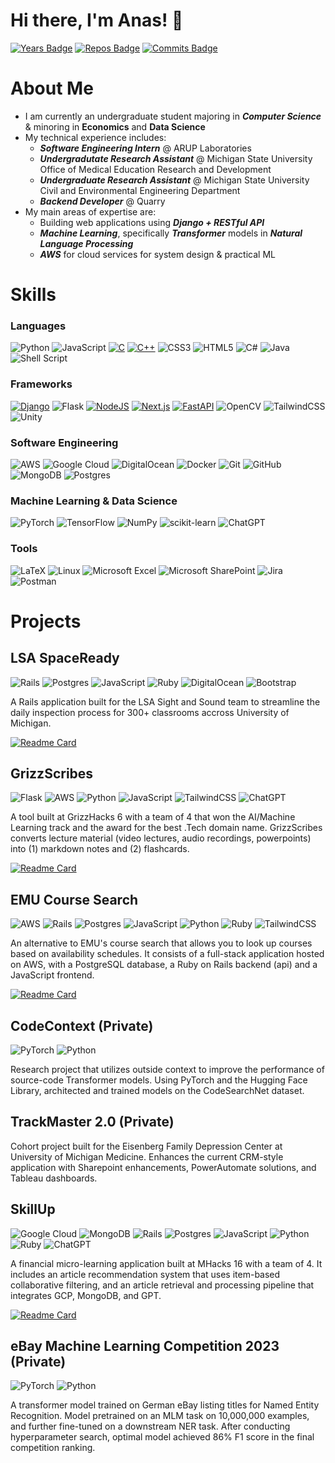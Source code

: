 # Hi there, I'm Anas! 👋

[![Years Badge](https://badges.pufler.dev/years/anashanishaaban)](https://badges.pufler.dev)
[![Repos Badge](https://badges.pufler.dev/repos/anashanishaaban)](https://badges.pufler.dev)
[![Commits Badge](https://badges.pufler.dev/commits/yearly/anashanishaaban)](https://badges.pufler.dev)


# About Me
- I am currently an undergraduate student majoring in ***Computer Science*** & minoring in **Economics** and **Data Science**
- My technical experience includes:
    - ***Software Engineering Intern*** @ ARUP Laboratories
    - ***Undergradutate Research Assistant*** @ Michigan State University Office of Medical Education Research and Development
    - ***Undergraduate Research Assistant*** @ Michigan State University Civil and Environmental Engineering Department
    - ***Backend Developer*** @ Quarry
- My main areas of expertise are:
    - Building web applications using ***Django + RESTful API***
    - ***Machine Learning***, specifically ***Transformer*** models in ***Natural Language Processing***
    - ***AWS*** for cloud services for system design & practical ML
 
# Skills

### Languages

![Python](https://img.shields.io/badge/python-3670A0?style=for-the-badge&logo=python&logoColor=ffdd54)
![JavaScript](https://img.shields.io/badge/javascript-%23323330.svg?style=for-the-badge&logo=javascript&logoColor=%23F7DF1E)
[![C](https://img.shields.io/badge/C-00599C?logo=c&logoColor=white)](#)
[![C++](https://img.shields.io/badge/C++-%2300599C.svg?logo=c%2B%2B&logoColor=white)](#)
![CSS3](https://img.shields.io/badge/css3-%231572B6.svg?style=for-the-badge&logo=css3&logoColor=white)
![HTML5](https://img.shields.io/badge/html5-%23E34F26.svg?style=for-the-badge&logo=html5&logoColor=white)
![C#](https://img.shields.io/badge/c%23-%23239120.svg?style=for-the-badge&logo=csharp&logoColor=white)
![Java](https://img.shields.io/badge/java-%23ED8B00.svg?style=for-the-badge&logo=openjdk&logoColor=white)
![Shell Script](https://img.shields.io/badge/shell_script-%23121011.svg?style=for-the-badge&logo=gnu-bash&logoColor=white)

### Frameworks

[![Django](https://img.shields.io/badge/Django-%23092E20.svg?logo=django&logoColor=white)](#)
![Flask](https://img.shields.io/badge/flask-%23000.svg?style=for-the-badge&logo=flask&logoColor=white)
[![NodeJS](https://img.shields.io/badge/Node.js-6DA55F?logo=node.js&logoColor=white)](#)
[![Next.js](https://img.shields.io/badge/Next.js-black?logo=next.js&logoColor=white)](#)
[![FastAPI](https://img.shields.io/badge/FastAPI-009485.svg?logo=fastapi&logoColor=white)](#)
![OpenCV](https://img.shields.io/badge/opencv-%23white.svg?style=for-the-badge&logo=opencv&logoColor=white)
![TailwindCSS](https://img.shields.io/badge/tailwindcss-%2338B2AC.svg?style=for-the-badge&logo=tailwind-css&logoColor=white)
![Unity](https://img.shields.io/badge/unity-%23000000.svg?style=for-the-badge&logo=unity&logoColor=white)

### Software Engineering

![AWS](https://img.shields.io/badge/AWS-%23FF9900.svg?style=for-the-badge&logo=amazon-aws&logoColor=white)
![Google Cloud](https://img.shields.io/badge/GoogleCloud-%234285F4.svg?style=for-the-badge&logo=google-cloud&logoColor=white)
![DigitalOcean](https://img.shields.io/badge/DigitalOcean-%230167ff.svg?style=for-the-badge&logo=digitalOcean&logoColor=white)
![Docker](https://img.shields.io/badge/docker-%230db7ed.svg?style=for-the-badge&logo=docker&logoColor=white)
![Git](https://img.shields.io/badge/git-%23F05033.svg?style=for-the-badge&logo=git&logoColor=white)
![GitHub](https://img.shields.io/badge/github-%23121011.svg?style=for-the-badge&logo=github&logoColor=white)
![MongoDB](https://img.shields.io/badge/MongoDB-%234ea94b.svg?style=for-the-badge&logo=mongodb&logoColor=white)
![Postgres](https://img.shields.io/badge/postgres-%23316192.svg?style=for-the-badge&logo=postgresql&logoColor=white)

### Machine Learning & Data Science

![PyTorch](https://img.shields.io/badge/PyTorch-%23EE4C2C.svg?style=for-the-badge&logo=PyTorch&logoColor=white)
![TensorFlow](https://img.shields.io/badge/TensorFlow-%23FF6F00.svg?style=for-the-badge&logo=TensorFlow&logoColor=white)
![NumPy](https://img.shields.io/badge/numpy-%23013243.svg?style=for-the-badge&logo=numpy&logoColor=white)
![scikit-learn](https://img.shields.io/badge/scikit--learn-%23F7931E.svg?style=for-the-badge&logo=scikit-learn&logoColor=white)
![ChatGPT](https://img.shields.io/badge/chatGPT-74aa9c?style=for-the-badge&logo=openai&logoColor=white)

### Tools

![LaTeX](https://img.shields.io/badge/latex-%23008080.svg?style=for-the-badge&logo=latex&logoColor=white)
![Linux](https://img.shields.io/badge/Linux-FCC624?style=for-the-badge&logo=linux&logoColor=black)
![Microsoft Excel](https://img.shields.io/badge/Microsoft_Excel-217346?style=for-the-badge&logo=microsoft-excel&logoColor=white)
![Microsoft SharePoint ](https://img.shields.io/badge/Microsoft_SharePoint-0078D4?style=for-the-badge&logo=microsoft-sharepoint&logoColor=white)
![Jira](https://img.shields.io/badge/jira-%230A0FFF.svg?style=for-the-badge&logo=jira&logoColor=white)
![Postman](https://img.shields.io/badge/Postman-FF6C37?style=for-the-badge&logo=postman&logoColor=white)

# Projects

## LSA SpaceReady

![Rails](https://img.shields.io/badge/rails-%23CC0000.svg?style=for-the-badge&logo=ruby-on-rails&logoColor=white)
![Postgres](https://img.shields.io/badge/postgres-%23316192.svg?style=for-the-badge&logo=postgresql&logoColor=white)
![JavaScript](https://img.shields.io/badge/javascript-%23323330.svg?style=for-the-badge&logo=javascript&logoColor=%23F7DF1E)
![Ruby](https://img.shields.io/badge/ruby-%23CC342D.svg?style=for-the-badge&logo=ruby&logoColor=white)
![DigitalOcean](https://img.shields.io/badge/DigitalOcean-%230167ff.svg?style=for-the-badge&logo=digitalOcean&logoColor=white)
![Bootstrap](https://img.shields.io/badge/bootstrap-%238511FA.svg?style=for-the-badge&logo=bootstrap&logoColor=white)

A Rails application built for the LSA Sight and Sound team to streamline the daily inspection process for 300+ classrooms accross University of Michigan.

[![Readme Card](https://github-readme-stats.vercel.app/api/pin/?username=lsa-mis&repo=room_ready&theme=dark)](https://github.com/lsa-mis/room_ready)

## GrizzScribes

![Flask](https://img.shields.io/badge/flask-%23000.svg?style=for-the-badge&logo=flask&logoColor=white)
![AWS](https://img.shields.io/badge/AWS-%23FF9900.svg?style=for-the-badge&logo=amazon-aws&logoColor=white)
![Python](https://img.shields.io/badge/python-3670A0?style=for-the-badge&logo=python&logoColor=ffdd54)
![JavaScript](https://img.shields.io/badge/javascript-%23323330.svg?style=for-the-badge&logo=javascript&logoColor=%23F7DF1E)
![TailwindCSS](https://img.shields.io/badge/tailwindcss-%2338B2AC.svg?style=for-the-badge&logo=tailwind-css&logoColor=white)
![ChatGPT](https://img.shields.io/badge/chatGPT-74aa9c?style=for-the-badge&logo=openai&logoColor=white)

A tool built at GrizzHacks 6 with a team of 4 that won the AI/Machine Learning track and the award for the best .Tech domain name. GrizzScribes converts lecture material (video lectures, audio recordings, powerpoints) into (1) markdown notes and (2) flashcards. 

[![Readme Card](https://github-readme-stats.vercel.app/api/pin/?username=ursus-ullamcorper&repo=GrizzScribes&theme=dark)](https://devpost.com/software/grizzscribes)

## EMU Course Search

![AWS](https://img.shields.io/badge/AWS-%23FF9900.svg?style=for-the-badge&logo=amazon-aws&logoColor=white)
![Rails](https://img.shields.io/badge/rails-%23CC0000.svg?style=for-the-badge&logo=ruby-on-rails&logoColor=white)
![Postgres](https://img.shields.io/badge/postgres-%23316192.svg?style=for-the-badge&logo=postgresql&logoColor=white)
![JavaScript](https://img.shields.io/badge/javascript-%23323330.svg?style=for-the-badge&logo=javascript&logoColor=%23F7DF1E)
![Python](https://img.shields.io/badge/python-3670A0?style=for-the-badge&logo=python&logoColor=ffdd54)
![Ruby](https://img.shields.io/badge/ruby-%23CC342D.svg?style=for-the-badge&logo=ruby&logoColor=white)
![TailwindCSS](https://img.shields.io/badge/tailwindcss-%2338B2AC.svg?style=for-the-badge&logo=tailwind-css&logoColor=white)

An alternative to EMU's course search that allows you to look up courses based on availability schedules. It consists of a full-stack application hosted on AWS, with a PostgreSQL database, a Ruby on Rails backend (api) and a JavaScript frontend.

[![Readme Card](https://github-readme-stats.vercel.app/api/pin/?username=Mohammad4844&repo=EMU-Course-Search&theme=dark)](https://github.com/Mohammad4844/EMU-Course-Search)

## CodeContext (Private)

![PyTorch](https://img.shields.io/badge/PyTorch-%23EE4C2C.svg?style=for-the-badge&logo=PyTorch&logoColor=white)
![Python](https://img.shields.io/badge/python-3670A0?style=for-the-badge&logo=python&logoColor=ffdd54)

Research project that utilizes outside context to improve the performance of source-code Transformer models. Using PyTorch and the Hugging Face Library, architected and trained models on the CodeSearchNet dataset. 

## TrackMaster 2.0 (Private)

Cohort project built for the Eisenberg Family Depression Center at University of Michigan Medicine. Enhances the current CRM-style application with Sharepoint enhancements, PowerAutomate solutions, and Tableau dashboards.

## SkillUp 

![Google Cloud](https://img.shields.io/badge/GoogleCloud-%234285F4.svg?style=for-the-badge&logo=google-cloud&logoColor=white)
![MongoDB](https://img.shields.io/badge/MongoDB-%234ea94b.svg?style=for-the-badge&logo=mongodb&logoColor=white)
![Rails](https://img.shields.io/badge/rails-%23CC0000.svg?style=for-the-badge&logo=ruby-on-rails&logoColor=white)
![Postgres](https://img.shields.io/badge/postgres-%23316192.svg?style=for-the-badge&logo=postgresql&logoColor=white)
![JavaScript](https://img.shields.io/badge/javascript-%23323330.svg?style=for-the-badge&logo=javascript&logoColor=%23F7DF1E)
![Python](https://img.shields.io/badge/python-3670A0?style=for-the-badge&logo=python&logoColor=ffdd54)
![Ruby](https://img.shields.io/badge/ruby-%23CC342D.svg?style=for-the-badge&logo=ruby&logoColor=white)
![ChatGPT](https://img.shields.io/badge/chatGPT-74aa9c?style=for-the-badge&logo=openai&logoColor=white)

A financial micro-learning application built at MHacks 16 with a team of 4. It includes an article recommendation system that uses item-based collaborative filtering, and an article retrieval and processing pipeline that integrates GCP, MongoDB, and GPT.

[![Readme Card](https://github-readme-stats.vercel.app/api/pin/?username=VarunPTalluri&repo=SkillUp&theme=dark)](
https://github.com/VarunPTalluri/SkillUp)

## eBay Machine Learning Competition 2023 (Private)

![PyTorch](https://img.shields.io/badge/PyTorch-%23EE4C2C.svg?style=for-the-badge&logo=PyTorch&logoColor=white)
![Python](https://img.shields.io/badge/python-3670A0?style=for-the-badge&logo=python&logoColor=ffdd54)

A transformer model trained on German eBay listing titles for Named Entity Recognition. Model pretrained on an MLM task on 10,000,000 examples, and further fine-tuned on a downstream NER task. After conducting hyperparameter search, optimal model achieved 86% F1 score in the final competition ranking.
